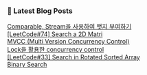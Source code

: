 

### 📕 Latest Blog Posts   

<a href ="https://gilbert9172.tistory.com/99"> Comparable, Stream을 사용하여 뱃지 부여하기 </a> <br><a href ="https://gilbert9172.tistory.com/98"> [LeetCode#74] Search a 2D Matri </a> <br><a href ="https://gilbert9172.tistory.com/97"> MVCC (Multi Version Concurrency Control) </a> <br><a href ="https://gilbert9172.tistory.com/96"> Lock을 활용한 concurrency control </a> <br><a href ="https://gilbert9172.tistory.com/95"> [LeetCode#33] Search in Rotated Sorted Array </a> <br><a href ="https://gilbert9172.tistory.com/94"> Binary Search </a> <br>